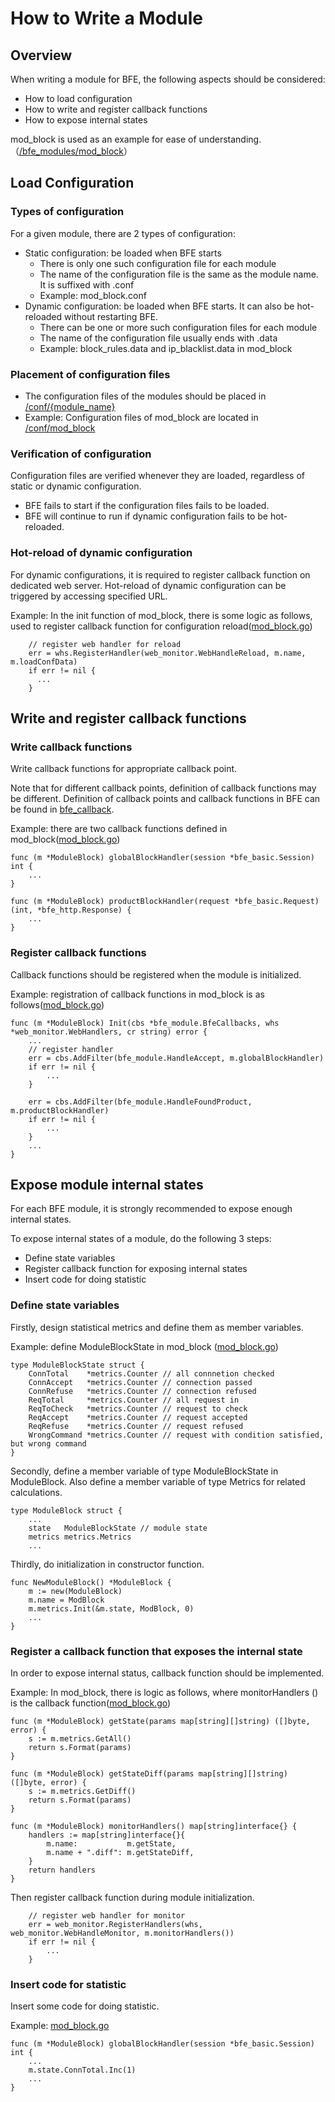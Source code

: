 # How to Write a Module

## Overview

When writing a module for BFE, the following aspects should be considered:

- How to load configuration
- How to write and register callback functions
- How to expose internal states

mod_block is used as an example for ease of understanding.（[/bfe_modules/mod_block](https://github.com/baidu/bfe/tree/master/bfe_modules/mod_block)）

## Load Configuration

### Types of configuration

For a given module, there are 2 types of configuration: 
- Static configuration: be loaded when BFE starts
  + There is only one such configuration file for each module
  + The name of the configuration file is the same as the module name. It is suffixed with .conf
  + Example: mod_block.conf
- Dynamic configuration: be loaded when BFE starts. It can also be hot-reloaded without restarting BFE.
  + There can be one or more such configuration files for each module
  + The name of the configuration file usually ends with .data
  + Example: block_rules.data and ip_blacklist.data in mod_block

### Placement of configuration files

- The configuration files of the modules should be placed in [/conf/{module_name}](https://github.com/baidu/bfe/tree/master/conf)
- Example: Configuration files of mod_block are located in [/conf/mod_block](https://github.com/baidu/bfe/tree/master/conf/mod_block)


### Verification of configuration

Configuration files are verified whenever they are loaded, regardless of static or dynamic configuration.
- BFE fails to start if the configuration files fails to be loaded.
- BFE will continue to run if dynamic configuration fails to be hot-reloaded.

### Hot-reload of dynamic configuration

For dynamic configurations, it is required to register callback function on dedicated web server. Hot-reload of dynamic configuration can be triggered by accessing specified URL.

Example: In the init function of mod_block, there is some logic as follows, used to register callback function for configuration reload([mod_block.go](https://github.com/baidu/bfe/tree/master/bfe_modules/mod_block/mod_block.go))

```
    // register web handler for reload
    err = whs.RegisterHandler(web_monitor.WebHandleReload, m.name, m.loadConfData)
    if err != nil {
      ...
    }
```

## Write and register callback functions

### Write callback functions

Write callback functions for appropriate callback point.

Note that for different callback points, definition of callback functions may be different. Definition of callback points and  callback functions in BFE can be found in [bfe_callback](./bfe_callback.md).

Example: there are two callback functions defined in mod_block([mod_block.go](https://github.com/baidu/bfe/tree/master/bfe_modules/mod_block/mod_block.go))
```
func (m *ModuleBlock) globalBlockHandler(session *bfe_basic.Session) int {
    ...
}

func (m *ModuleBlock) productBlockHandler(request *bfe_basic.Request) (int, *bfe_http.Response) {
    ...
}

```

### Register callback functions

Callback functions should be registered when the module is initialized.

Example: registration of callback functions in mod_block is as follows([mod_block.go](https://github.com/baidu/bfe/tree/master/bfe_modules/mod_block/mod_block.go))

```
func (m *ModuleBlock) Init(cbs *bfe_module.BfeCallbacks, whs *web_monitor.WebHandlers, cr string) error {
    ...
    // register handler
    err = cbs.AddFilter(bfe_module.HandleAccept, m.globalBlockHandler)
    if err != nil {
        ...
    }
    
    err = cbs.AddFilter(bfe_module.HandleFoundProduct, m.productBlockHandler)
    if err != nil {
        ...
    }
    ...
}
```

## Expose module internal states

For each BFE module, it is strongly recommended to expose enough internal states.

To expose internal states of a module, do the following 3 steps: 
- Define state variables
- Register callback function for exposing internal states
- Insert code for doing statistic

### Define state variables

Firstly, design statistical metrics and define them as member variables.

Example: define ModuleBlockState in mod_block ([mod_block.go](https://github.com/baidu/bfe/tree/master/bfe_modules/mod_block/mod_block.go))

```
type ModuleBlockState struct {
    ConnTotal    *metrics.Counter // all connnetion checked
    ConnAccept   *metrics.Counter // connection passed
    ConnRefuse   *metrics.Counter // connection refused
    ReqTotal     *metrics.Counter // all request in
    ReqToCheck   *metrics.Counter // request to check
    ReqAccept    *metrics.Counter // request accepted
    ReqRefuse    *metrics.Counter // request refused
    WrongCommand *metrics.Counter // request with condition satisfied, but wrong command
}
```

Secondly, define a member variable of type ModuleBlockState in ModuleBlock. Also define a member variable of type Metrics for related calculations.
```
type ModuleBlock struct {
    ...
    state   ModuleBlockState // module state
    metrics metrics.Metrics
    ...
```

Thirdly, do initialization in constructor function.
```
func NewModuleBlock() *ModuleBlock {
    m := new(ModuleBlock)
    m.name = ModBlock
    m.metrics.Init(&m.state, ModBlock, 0)
    ...
}
```

### Register a callback function that exposes the internal state

In order to expose internal status, callback function should be implemented.

Example: In mod_block, there is logic as follows,  where monitorHandlers () is the callback function([mod_block.go](https://github.com/baidu/bfe/tree/master/bfe_modules/mod_block/mod_block.go))

```
func (m *ModuleBlock) getState(params map[string][]string) ([]byte, error) {
    s := m.metrics.GetAll()
    return s.Format(params)
}

func (m *ModuleBlock) getStateDiff(params map[string][]string) ([]byte, error) {
    s := m.metrics.GetDiff()
    return s.Format(params)
}

func (m *ModuleBlock) monitorHandlers() map[string]interface{} {
    handlers := map[string]interface{}{
        m.name:           m.getState,
        m.name + ".diff": m.getStateDiff,
    }
    return handlers
}
```

Then register callback function during module initialization.

```
    // register web handler for monitor
    err = web_monitor.RegisterHandlers(whs, web_monitor.WebHandleMonitor, m.monitorHandlers())
    if err != nil {
        ...
    }
```

### Insert code for statistic

Insert some code for doing statistic.

Example: [mod_block.go](https://github.com/baidu/bfe/tree/master/bfe_modules/mod_block/mod_block.go)

```
func (m *ModuleBlock) globalBlockHandler(session *bfe_basic.Session) int {
    ...
    m.state.ConnTotal.Inc(1)
    ...
}
```
